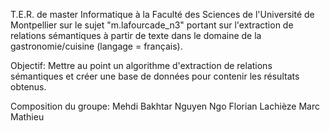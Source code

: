 
T.E.R. de master Informatique à la Faculté des Sciences de l'Université de Montpellier sur le sujet "m.lafourcade_n3" portant sur l'extraction de relations sémantiques à partir de texte dans le domaine de la gastronomie/cuisine (langage = français).

Objectif: 
Mettre au point un algorithme d'extraction de relations sémantiques et créer une base de données pour contenir les résultats obtenus.

Composition du groupe:
    Mehdi Bakhtar
    Nguyen Ngo
    Florian Lachièze
    Marc Mathieu
